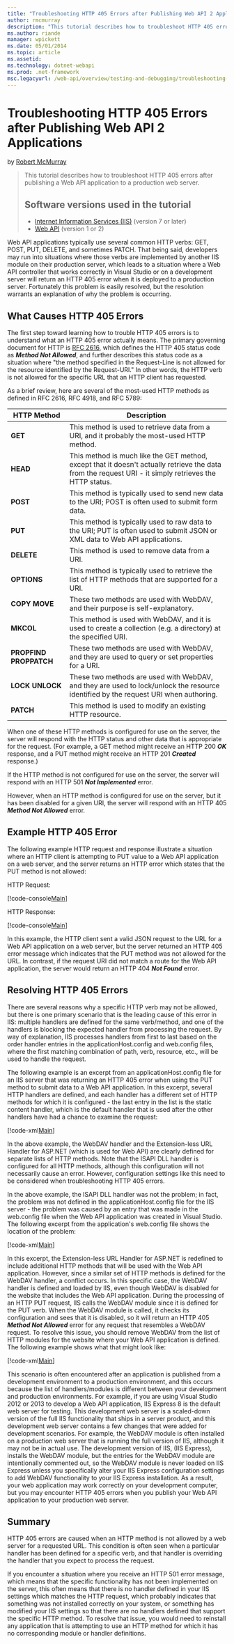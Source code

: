 ```yaml
---
title: "Troubleshooting HTTP 405 Errors after Publishing Web API 2 Applications | Microsoft Docs"
author: rmcmurray
description: "This tutorial describes how to troubleshoot HTTP 405 errors after publishing a Web API application to a production web server."
ms.author: riande
manager: wpickett
ms.date: 05/01/2014
ms.topic: article
ms.assetid: 
ms.technology: dotnet-webapi
ms.prod: .net-framework
msc.legacyurl: /web-api/overview/testing-and-debugging/troubleshooting-http-405-errors-after-publishing-web-api-applications
---
```

Troubleshooting HTTP 405 Errors after Publishing Web API 2 Applications
====================
by [Robert McMurray](https://github.com/rmcmurray)

> This tutorial describes how to troubleshoot HTTP 405 errors after publishing a Web API application to a production web server.
> 
> ## Software versions used in the tutorial
> 
> 
> - [Internet Information Services (IIS)](http://www.iis.net/) (version 7 or later)
> - [Web API](../../index.md) (version 1 or 2)


Web API applications typically use several common HTTP verbs: GET, POST, PUT, DELETE, and sometimes PATCH. That being said, developers may run into situations where those verbs are implemented by another IIS module on their production server, which leads to a situation where a Web API controller that works correctly in Visual Studio or on a development server will return an HTTP 405 error when it is deployed to a production server. Fortunately this problem is easily resolved, but the resolution warrants an explanation of why the problem is occurring.

## What Causes HTTP 405 Errors

The first step toward learning how to trouble HTTP 405 errors is to understand what an HTTP 405 error actually means. The primary governing document for HTTP is [RFC 2616](http://www.ietf.org/rfc/rfc2616.txt), which defines the HTTP 405 status code as ***Method Not Allowed***, and further describes this status code as a situation where &quot;the method specified in the Request-Line is not allowed for the resource identified by the Request-URI.&quot; In other words, the HTTP verb is not allowed for the specific URL that an HTTP client has requested.

As a brief review, here are several of the most-used HTTP methods as defined in RFC 2616, RFC 4918, and RFC 5789:

| HTTP Method | Description |
| --- | --- |
| **GET** | This method is used to retrieve data from a URI, and it probably the most-used HTTP method. |
| **HEAD** | This method is much like the GET method, except that it doesn't actually retrieve the data from the request URI - it simply retrieves the HTTP status. |
| **POST** | This method is typically used to send new data to the URI; POST is often used to submit form data. |
| **PUT** | This method is typically used to raw data to the URI; PUT is often used to submit JSON or XML data to Web API applications. |
| **DELETE** | This method is used to remove data from a URI. |
| **OPTIONS** | This method is typically used to retrieve the list of HTTP methods that are supported for a URI. |
| **COPY MOVE** | These two methods are used with WebDAV, and their purpose is self-explanatory. |
| **MKCOL** | This method is used with WebDAV, and it is used to create a collection (e.g. a directory) at the specified URI. |
| **PROPFIND PROPPATCH** | These two methods are used with WebDAV, and they are used to query or set properties for a URI. |
| **LOCK UNLOCK** | These two methods are used with WebDAV, and they are used to lock/unlock the resource identified by the request URI when authoring. |
| **PATCH** | This method is used to modify an existing HTTP resource. |

When one of these HTTP methods is configured for use on the server, the server will respond with the HTTP status and other data that is appropriate for the request. (For example, a GET method might receive an HTTP 200 ***OK*** response, and a PUT method might receive an HTTP 201 ***Created*** response.)

If the HTTP method is not configured for use on the server, the server will respond with an HTTP 501 ***Not Implemented*** error.

However, when an HTTP method is configured for use on the server, but it has been disabled for a given URI, the server will respond with an HTTP 405 ***Method Not Allowed*** error.

## Example HTTP 405 Error

The following example HTTP request and response illustrate a situation where an HTTP client is attempting to PUT value to a Web API application on a web server, and the server returns an HTTP error which states that the PUT method is not allowed:


HTTP Request:


[!code-console[Main](troubleshooting-http-405-errors-after-publishing-web-api-applications/samples/sample1.cmd)]


HTTP Response:


[!code-console[Main](troubleshooting-http-405-errors-after-publishing-web-api-applications/samples/sample2.cmd)]


In this example, the HTTP client sent a valid JSON request to the URL for a Web API application on a web server, but the server returned an HTTP 405 error message which indicates that the PUT method was not allowed for the URL. In contrast, if the request URI did not match a route for the Web API application, the server would return an HTTP 404 ***Not Found*** error.

## Resolving HTTP 405 Errors

There are several reasons why a specific HTTP verb may not be allowed, but there is one primary scenario that is the leading cause of this error in IIS: multiple handlers are defined for the same verb/method, and one of the handlers is blocking the expected handler from processing the request. By way of explanation, IIS processes handlers from first to last based on the order handler entries in the applicationHost.config and web.config files, where the first matching combination of path, verb, resource, etc., will be used to handle the request.

The following example is an excerpt from an applicationHost.config file for an IIS server that was returning an HTTP 405 error when using the PUT method to submit data to a Web API application. In this excerpt, several HTTP handlers are defined, and each handler has a different set of HTTP methods for which it is configured - the last entry in the list is the static content handler, which is the default handler that is used after the other handlers have had a chance to examine the request:

[!code-xml[Main](troubleshooting-http-405-errors-after-publishing-web-api-applications/samples/sample3.xml)]

In the above example, the WebDAV handler and the Extension-less URL Handler for ASP.NET (which is used for Web API) are clearly defined for separate lists of HTTP methods. Note that the ISAPI DLL handler is configured for all HTTP methods, although this configuration will not necessarily cause an error. However, configuration settings like this need to be considered when troubleshooting HTTP 405 errors.

In the above example, the ISAPI DLL handler was not the problem; in fact, the problem was not defined in the applicationHost.config file for the IIS server - the problem was caused by an entry that was made in the web.config file when the Web API application was created in Visual Studio. The following excerpt from the application's web.config file shows the location of the problem:

[!code-xml[Main](troubleshooting-http-405-errors-after-publishing-web-api-applications/samples/sample4.xml)]

In this excerpt, the Extension-less URL Handler for ASP.NET is redefined to include additional HTTP methods that will be used with the Web API application. However, since a similar set of HTTP methods is defined for the WebDAV handler, a conflict occurs. In this specific case, the WebDAV handler is defined and loaded by IIS, even though WebDAV is disabled for the website that includes the Web API application. During the processing of an HTTP PUT request, IIS calls the WebDAV module since it is defined for the PUT verb. When the WebDAV module is called, it checks its configuration and sees that it is disabled, so it will return an HTTP 405 ***Method Not Allowed*** error for any request that resembles a WebDAV request. To resolve this issue, you should remove WebDAV from the list of HTTP modules for the website where your Web API application is defined. The following example shows what that might look like:

[!code-xml[Main](troubleshooting-http-405-errors-after-publishing-web-api-applications/samples/sample5.xml)]

This scenario is often encountered after an application is published from a development environment to a production environment, and this occurs because the list of handlers/modules is different between your development and production environments. For example, if you are using Visual Studio 2012 or 2013 to develop a Web API application, IIS Express 8 is the default web server for testing. This development web server is a scaled-down version of the full IIS functionality that ships in a server product, and this development web server contains a few changes that were added for development scenarios. For example, the WebDAV module is often installed on a production web server that is running the full version of IIS, although it may not be in actual use. The development version of IIS, (IIS Express), installs the WebDAV module, but the entries for the WebDAV module are intentionally commented out, so the WebDAV module is never loaded on IIS Express unless you specifically alter your IIS Express configuration settings to add WebDAV functionality to your IIS Express installation. As a result, your web application may work correctly on your development computer, but you may encounter HTTP 405 errors when you publish your Web API application to your production web server.

## Summary

HTTP 405 errors are caused when an HTTP method is not allowed by a web server for a requested URL. This condition is often seen when a particular handler has been defined for a specific verb, and that handler is overriding the handler that you expect to process the request.

If you encounter a situation where you receive an HTTP 501 error message, which means that the specific functionality has not been implemented on the server, this often means that there is no handler defined in your IIS settings which matches the HTTP request, which probably indicates that something was not installed correctly on your system, or something has modified your IIS settings so that there are no handlers defined that support the specific HTTP method. To resolve that issue, you would need to reinstall any application that is attempting to use an HTTP method for which it has no corresponding module or handler definitions.